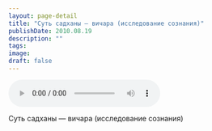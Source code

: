 ```yaml
---
layout: page-detail
title: "Суть садханы — вичара (исследование сознания)"
publishDate: 2010.08.19
description: ""
tags:
image:
draft: false
---
```


<audio title="2010.08.19 - Суть садханы — вичара (исследование сознания).mp3" src="https://filer-api.advayta.org/v1.0/public/files/75894" controls=""></audio>

 Суть садханы — вичара (исследование сознания) 

  

